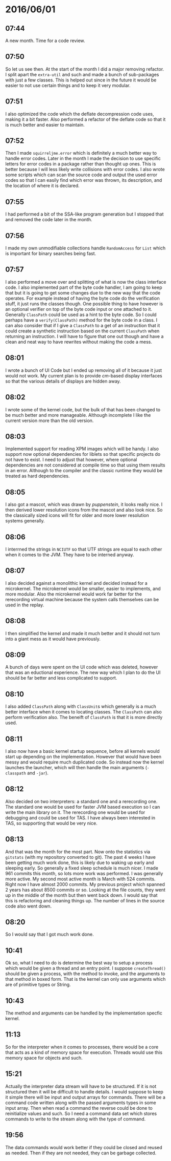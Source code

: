 # 2016/06/01

## 07:44

A new month. Time for a code review.

## 07:50

So let us see then. At the start of the month I did a major removing refactor.
I split apart the `extra-util` and such and made a bunch of sub-packages with
just a few classes. This is helped out since in the future it would be easier
to not use certain things and to keep it very modular.

## 07:51

I also optimized the code which the deflate decompression code uses, making it
a bit faster. Also performed a refactor of the deflate code so that it is much
better and easier to maintain.

## 07:52

Then I made `squirreljme.error` which is definitely a much better way to handle
error codes. Later in the month I made the decision to use specific letters
for error codes in a package rather than thought up ones. This is better
because I will less likely write collisions with error codes. I also wrote
some scripts which can scan the source code and output the used error codes
so that I can easily find which error was thrown, its description, and the
location of where it is declared.

## 07:55

I had performed a bit of the SSA-like program generation but I stopped that
and removed the code later in the month.

## 07:56

I made my own unmodifiable collections handle `RandomAccess` for `List` which
is important for binary searches being fast.

## 07:57

I also performed a move over and splitting of what is now the class interface
code. I also implemented part of the byte code handler, I am going to keep that
but it is going to get some changes due to the new way that the code operates.
For example instead of having the byte code do the verification stuff, it just
runs the classes though. One possible thing to have however is an optional
verifier on top of the byte code input or one attached to it. Generally
`ClassPath` could be used as a hint to the byte code. So I could perhaps have
a `verify(ClassPath)` method for the byte code in a class. I can also consider
that if I give a `ClassPath` to a get of an instruction that it could create
a synthetic instruction based on the current `ClassPath` when returning an
instruction. I will have to figure that one out though and have a clean and
neat way to have rewrites without making the code a mess.

## 08:01

I wrote a bunch of UI Code but I ended up removing all of it because it just
would not work. My current plan is to provide _cm_-based display interfaces so
that the various details of displays are hidden away.

## 08:02

I wrote some of the kernel code, but the bulk of that has been changed to be
much better and more manageable. Although incomplete I like the current
version more than the old version.

## 08:03

Implemented support for reading XPM images which will be handy. I also support
now optional dependencies for liblets so that specific projects do not have to
exist. I need to adjust that however, where optional dependencies are not
considered at compile time so that using them results in an error. Although to
the compiler and the classic runtime they would be treated as hard
dependencies.

## 08:05

I also got a mascot, which was drawn by _puppenstein_, it looks really nice.
I then derived lower resolution icons from the mascot and also look nice. So
the classically sized icons will fit for older and more lower resolution
systems generally.

## 08:06

I interrned the strings in `NCIUTF` so that UTF strings are equal to each
other when it comes to the JVM. They have to be interned anyway.

## 08:07

I also decided against a monolithic kernel and decided instead for a
microkernel. The microkernel would be smaller, easier to implements, and
more modular. Also the microkernel would work far better for the rerecording
virtual machine because the system calls themselves can be used in the replay.

## 08:08

I then simplified the kernel and made it much better and it should not turn
into a giant mess as it would have previously.

## 08:09

A bunch of days were spent on the UI code which was deleted, however that was
an eductional experience. The new way which I plan to do the UI should be far
better and less complicated to support.

## 08:10

I also added `ClassPath` along with `ClassUnit`s which generally is a much
better interface when it comes to locating classes. The `ClassPath` can also
perform verification also. The beneift of `ClassPath` is that it is more
directly used.

## 08:11

I also now have a basic kernel startup sequence, before all kernels would
start up depending on the implementation. However that would have been messy
and would require much duplicated code. So instead now the kernel launches the
launcher, which will then handle the main arguments (`-classpath` and `-jar`).

## 08:12

Also decided on two interpreters: a standard one and a rerecording one. The
standard one would be used for faster JVM based execution so I can write the
main library on it. The rerecording one would be used for debugging and could
be used for TAS. I have always been interested in TAS, so supporting that would
be very nice.

## 08:13

And that was the month for the most part. Now onto the statistics via
`gitstats` (with my repository converted to git). The past 4 weeks I have been
getting much work done, this is likely due to waking up early and sleeping
early. So generally a fixed sleep schedule is much nicer. I made 961 commits
this month, so lots more work was performed. I was generally more active. My
second most active month is March with 524 commits. Right now I have almost
2000 commits. My previous project which spanned 2 years has about 8500 commits
or so. Looking at the file counts, they went up in the middle of the month
but then went back down. I would say that this is refactoring and cleaning
things up. The number of lines in the source code also went down.

## 08:20

So I would say that I got much work done.

## 10:41

Ok so, what I need to do is determine the best way to setup a process which
would be given a thread and an entry point. I suppose `createThread()` should
be given a process, with the method to invoke, and the arguments to that
method in boxed form. That is the kernel can only use arguments which are of
primitive types or String.

## 10:43

The method and arguments can be handled by the implementation specfic kernel.

## 11:13

So for the interpreter when it comes to processes, there would be a core that
acts as a kind of memory space for execution. Threads would use this memory
space for objects and such.

## 15:21

Actually the interpreter data stream will have to be structured. If it is not
structured then it will be difficult to handle details. I would suppose to keep
it simple there will be input and output arrays for commands. There will be a
command code written along with the passed arguments types in some input
array. Then when read a command the reverse could be done to reinitialize
values and such. So I need a command data set which stores commands to write to
the stream along with the type of command.

## 19:56

The data commands would work better if they could be closed and reused as
needed. Then if they are not needed, they can be garbage collected.

